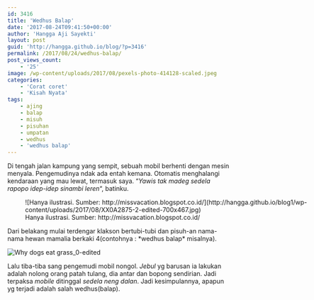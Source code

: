 ```yaml
---
id: 3416
title: 'Wedhus Balap'
date: '2017-08-24T09:41:50+00:00'
author: 'Hangga Aji Sayekti'
layout: post
guid: 'http://hangga.github.io/blog/?p=3416'
permalink: /2017/08/24/wedhus-balap/
post_views_count:
    - '25'
image: /wp-content/uploads/2017/08/pexels-photo-414128-scaled.jpeg
categories:
    - 'Corat coret'
    - 'Kisah Nyata'
tags:
    - ajing
    - balap
    - misuh
    - pisuhan
    - umpatan
    - wedhus
    - 'wedhus balap'
---
```


<span data-reactid=".0.1.1.1.1.1.0.0.0.0:$1251112.0.1.0.5.0.0.2.0.1.0.0">Di tengah jalan kampung yang sempit, sebuah mobil berhenti dengan mesin menyala. Pengemudinya ndak ada entah kemana. Otomatis menghalangi kendaraan yang mau lewat, termasuk saya. “*Yawis tak madeg sedela rapopo idep-idep sinambi leren*“, batinku. </span>

<figure aria-describedby="caption-attachment-3445" class="wp-caption aligncenter" id="attachment_3445" style="width: 700px">![Hanya ilustrasi. Sumber: http://missvacation.blogspot.co.id/](http://hangga.github.io/blog1/wp-content/uploads/2017/08/XX0A2875-2-edited-700x467.jpg)<figcaption class="wp-caption-text" id="caption-attachment-3445">Hanya ilustrasi. Sumber: http://missvacation.blogspot.co.id/</figcaption></figure><span data-reactid=".0.1.1.1.1.1.0.0.0.0:$1251112.0.1.0.5.0.0.2.0.1.0.2">Dari belakang mulai terdengar klakson bertubi-tubi dan pisuh-an nama-nama hewan mamalia berkaki 4(contohnya : *wedhus balap* misalnya).</span>

![Why dogs eat grass_0-edited](http://hangga.github.io/blog1/wp-content/uploads/2017/08/Why-dogs-eat-grass_0-edited-700x414.jpg)

<span data-reactid=".0.1.1.1.1.1.0.0.0.0:$1251112.0.1.0.5.0.0.2.0.1.0.4">Lalu tiba-tiba sang pengemudi mobil nongol. *Jebul* yg barusan ia lakukan adalah nolong orang patah tulang, dia antar dan bopong sendirian. Jadi terpaksa *mobile* ditinggal *sedela neng dalan*. Jadi kesimpulannya, apapun yg terjadi adalah salah wedhus(balap).</span>